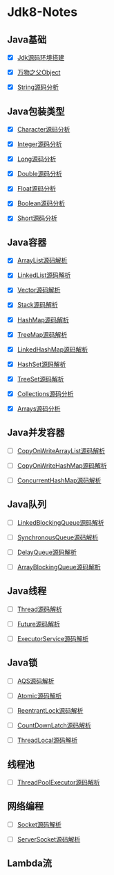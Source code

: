 # Jdk8-Notes

## Java基础

- [x] [Jdk源码环境搭建](https://github.com/Rocks526/Jdk8-Notes/blob/master/docs/Jdk8源码环境搭建.md)

- [x] [万物之父Object](https://github.com/Rocks526/Jdk8-Notes/blob/master/docs/Object源码分析.md)

- [x] [String源码分析](https://github.com/Rocks526/Jdk8-Notes/blob/master/docs/String源码分析.md)

## Java包装类型

- [x] [Character源码分析](https://github.com/Rocks526/Jdk8-Notes/blob/master/docs/Character源码分析.md)
  
- [x] [Integer源码分析](https://github.com/Rocks526/Jdk8-Notes/blob/master/docs/Integer源码分析.md)
  
- [x] [Long源码分析](https://github.com/Rocks526/Jdk8-Notes/blob/master/docs/Long源码分析.md)

- [x] [Double源码分析](https://github.com/Rocks526/Jdk8-Notes/blob/master/docs/Double源码分析.md)

- [x] [Float源码分析](https://github.com/Rocks526/Jdk8-Notes/blob/master/docs/Float源码分析.md)

- [x] [Boolean源码分析](https://github.com/Rocks526/Jdk8-Notes/blob/master/docs/Boolean源码分析.md)

- [x] [Short源码分析](https://github.com/Rocks526/Jdk8-Notes/blob/master/docs/Short源码分析.md)

## Java容器

- [x] [ArrayList源码解析](https://github.com/Rocks526/Jdk8-Notes/blob/master/docs/ArrayList源码解析.md)

- [x] [LinkedList源码解析](https://github.com/Rocks526/Jdk8-Notes/blob/master/docs/LinkedList源码解析.md)

- [x] [Vector源码解析](https://github.com/Rocks526/Jdk8-Notes/blob/master/docs/Vector源码解析.md)

- [x] [Stack源码解析](https://github.com/Rocks526/Jdk8-Notes/blob/master/docs/Stack源码解析.md)

- [x] [HashMap源码解析](https://github.com/Rocks526/Jdk8-Notes/blob/master/docs/HashMap源码解析.md)

- [x] [TreeMap源码解析](https://github.com/Rocks526/Jdk8-Notes/blob/master/docs/TreeMap源码解析.md)

- [x] [LinkedHashMap源码解析](https://github.com/Rocks526/Jdk8-Notes/blob/master/docs/LinkedHashMap源码解析.md)

- [x] [HashSet源码解析](https://github.com/Rocks526/Jdk8-Notes/blob/master/docs/HashSet源码解析.md)

- [x] [TreeSet源码解析](https://github.com/Rocks526/Jdk8-Notes/blob/master/docs/TreeSet源码解析.md)

- [x] [Collections源码分析](https://github.com/Rocks526/Jdk8-Notes/blob/master/docs/Collections源码分析.md)

- [x] [Arrays源码分析](https://github.com/Rocks526/Jdk8-Notes/blob/master/docs/Arrays源码分析.md)

## Java并发容器

- [ ] [CopyOnWriteArrayList源码解析](https://github.com/Rocks526/Jdk8-Notes/blob/master/docs/CopyOnWriteArrayList源码解析.md)

- [ ] [CopyOnWriteHashMap源码解析](https://github.com/Rocks526/Jdk8-Notes/blob/master/docs/CopyOnWriteHashMap源码解析.md)

- [ ] [ConcurrentHashMap源码解析](https://github.com/Rocks526/Jdk8-Notes/blob/master/docs/ConcurrentHashMap源码解析.md)

## Java队列

- [ ] [LinkedBlockingQueue源码解析](https://github.com/Rocks526/Jdk8-Notes/blob/master/docs/LinkedBlockingQueue源码解析.md)

- [ ] [SynchronousQueue源码解析](https://github.com/Rocks526/Jdk8-Notes/blob/master/docs/SynchronousQueue源码解析.md)

- [ ] [DelayQueue源码解析](https://github.com/Rocks526/Jdk8-Notes/blob/master/docs/DelayQueue源码解析.md)

- [ ] [ArrayBlockingQueue源码解析](https://github.com/Rocks526/Jdk8-Notes/blob/master/docs/ArrayBlockingQueue源码解析.md)

## Java线程

- [ ] [Thread源码解析](https://github.com/Rocks526/Jdk8-Notes/blob/master/docs/Thread源码解析.md)

- [ ] [Future源码解析](https://github.com/Rocks526/Jdk8-Notes/blob/master/docs/Future源码解析.md)

- [ ] [ExecutorService源码解析](https://github.com/Rocks526/Jdk8-Notes/blob/master/docs/ExecutorService源码解析.md)

## Java锁

- [ ] [AQS源码解析](https://github.com/Rocks526/Jdk8-Notes/blob/master/docs/AQS源码解析.md)

- [ ] [Atomic源码解析](https://github.com/Rocks526/Jdk8-Notes/blob/master/docs/Atomic源码解析.md)

- [ ] [ReentrantLock源码解析](https://github.com/Rocks526/Jdk8-Notes/blob/master/docs/ReentrantLock源码解析.md)

- [ ] [CountDownLatch源码解析](https://github.com/Rocks526/Jdk8-Notes/blob/master/docs/CountDownLatch源码解析.md)

- [ ] [ThreadLocal源码解析](https://github.com/Rocks526/Jdk8-Notes/blob/master/docs/ThreadLocal源码解析.md)

## 线程池

- [ ] [ThreadPoolExecutor源码解析](https://github.com/Rocks526/Jdk8-Notes/blob/master/docs/ThreadPoolExecutor源码解析.md)

## 网络编程

- [ ] [Socket源码解析](https://github.com/Rocks526/Jdk8-Notes/blob/master/docs/Socket源码解析.md)

- [ ] [ServerSocket源码解析](https://github.com/Rocks526/Jdk8-Notes/blob/master/docs/ServerSocket源码解析.md)

## Lambda流



